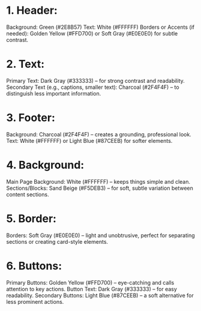 # 1. Header:
Background: Green (#2E8B57)
Text: White (#FFFFFF)
Borders or Accents (if needed): Golden Yellow (#FFD700) or Soft Gray (#E0E0E0) for subtle contrast.
# 2. Text:
Primary Text: Dark Gray (#333333) – for strong contrast and readability.
Secondary Text (e.g., captions, smaller text): Charcoal (#2F4F4F) – to distinguish less important information.
# 3. Footer:
Background: Charcoal (#2F4F4F) – creates a grounding, professional look.
Text: White (#FFFFFF) or Light Blue (#87CEEB) for softer elements.
# 4. Background:
Main Page Background: White (#FFFFFF) – keeps things simple and clean.
Sections/Blocks: Sand Beige (#F5DEB3) – for soft, subtle variation between content sections.
# 5. Border:
Borders: Soft Gray (#E0E0E0) – light and unobtrusive, perfect for separating sections or creating card-style elements.
# 6. Buttons:
Primary Buttons: Golden Yellow (#FFD700) – eye-catching and calls attention to key actions.
Button Text: Dark Gray (#333333) – for easy readability.
Secondary Buttons: Light Blue (#87CEEB) – a soft alternative for less prominent actions.
